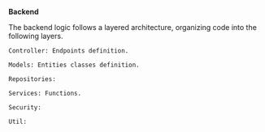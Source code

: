 **Backend**

The backend logic follows a layered architecture, organizing code into the following layers.

    Controller: Endpoints definition.

    Models: Entities classes definition.

    Repositories: 

    Services: Functions.

    Security:

    Util:

